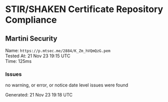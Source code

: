# STIR/SHAKEN Certificate Repository Compliance

## Martini Security

Name: `https://p.mtsec.me/2884/K_Zm_hVQmQzG.pem`\
Tested At: 21 Nov 23 19:15 UTC\
Time: 125ms

### Issues

no warning, or error, or notice date level issues were found

Generated: 21 Nov 23 19:18 UTC